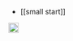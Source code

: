 
- [[small start]]

<img src='https://scrapbox.io/api/pages/nishio/en/icon' alt='en.icon' height="19.5"/>